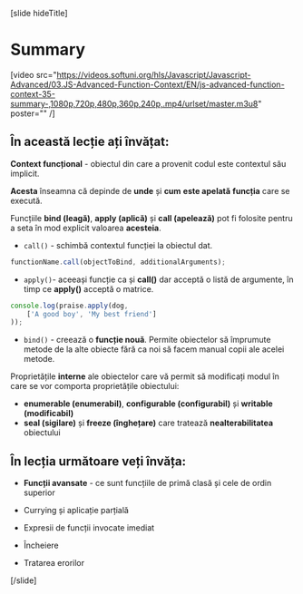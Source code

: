 [slide hideTitle]

# Summary

[video src="https://videos.softuni.org/hls/Javascript/Javascript-Advanced/03.JS-Advanced-Function-Context/EN/js-advanced-function-context-35-summary-,1080p,720p,480p,360p,240p,.mp4/urlset/master.m3u8" poster="" /]

## În această lecție ați învățat:

**Context funcțional** - obiectul din care a provenit codul este contextul său implicit. 

**Acesta** înseamna că depinde de **unde** și **cum** **este apelată** **funcția** care se execută.

Funcțiile **bind (leagă)**, **apply (aplică)** și **call (apelează)** pot fi folosite pentru a seta în mod explicit valoarea **acesteia**.

 - `call()` - schimbă contextul funcției la obiectul dat.

```js
functionName.call(objectToBind, additionalArguments);
```

- `apply()`- aceeași funcție ca și **call()** dar acceptă o listă de argumente, în timp ce **apply()** acceptă o matrice.

```js
console.log(praise.apply(dog,
    ['A good boy', 'My best friend']
));
```

- `bind()` - creează o **funcție nouă**. Permite obiectelor să împrumute metode de la alte obiecte fără ca noi să facem manual copii ale acelei metode.

Proprietățile **interne** ale obiectelor care vă permit să modificați modul în care se vor comporta proprietățile obiectului:
- **enumerable (enumerabil)**, **configurable (configurabil)** și **writable (modificabil)**
- **seal (sigilare)** și **freeze (înghețare)** care tratează **nealterabilitatea** obiectului


## În lecția următoare veți învăța:

- **Funcții avansate** - ce sunt funcțiile de primă clasă și cele de ordin superior

- Currying și aplicație parțială

- Expresii de funcții invocate imediat

- Încheiere

- Tratarea erorilor

[/slide]